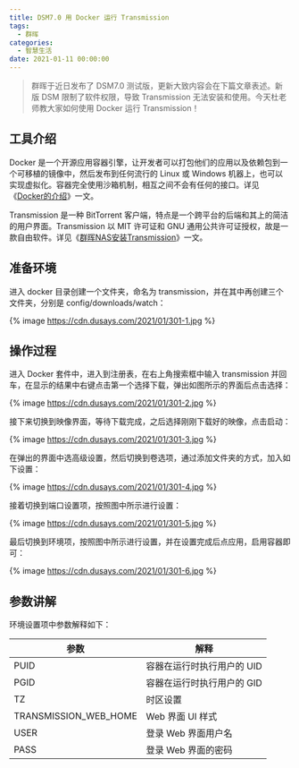 ```yaml
---
title: DSM7.0 用 Docker 运行 Transmission
tags:
  - 群晖
categories:
  - 智慧生活
date: 2021-01-11 00:00:00
---
```


> 群晖于近日发布了 DSM7.0 测试版，更新大致内容会在下篇文章表述。新版 DSM 限制了软件权限，导致 Transmission 无法安装和使用。今天杜老师教大家如何使用 Docker 运行 Transmission！

<!-- more -->

## 工具介绍

Docker 是一个开源应用容器引擎，让开发者可以打包他们的应用以及依赖包到一个可移植的镜像中，然后发布到任何流行的 Linux 或 Windows 机器上，也可以实现虚拟化。容器完全使用沙箱机制，相互之间不会有任何的接口。详见《[Docker的介绍](https://dusays.com/87/)》一文。

Transmission 是一种 BitTorrent 客户端，特点是一个跨平台的后端和其上的简洁的用户界面。Transmission 以 MIT 许可证和 GNU 通用公共许可证授权，故是一款自由软件。详见《[群晖NAS安装Transmission](https://dusays.com/271/)》一文。

## 准备环境

进入 docker 目录创建一个文件夹，命名为 transmission，并在其中再创建三个文件夹，分别是 config/downloads/watch：

{% image https://cdn.dusays.com/2021/01/301-1.jpg %}

## 操作过程

进入 Docker 套件中，进入到注册表，在右上角搜索框中输入 transmission 并回车，在显示的结果中右键点击第一个选择下载，弹出如图所示的界面后点击选择：

{% image https://cdn.dusays.com/2021/01/301-2.jpg %}

接下来切换到映像界面，等待下载完成，之后选择刚刚下载好的映像，点击启动：

{% image https://cdn.dusays.com/2021/01/301-3.jpg %}

在弹出的界面中选高级设置，然后切换到卷选项，通过添加文件夹的方式，加入如下设置：

{% image https://cdn.dusays.com/2021/01/301-4.jpg %}

接着切换到端口设置项，按照图中所示进行设置：

{% image https://cdn.dusays.com/2021/01/301-5.jpg %}

最后切换到环境项，按照图中所示进行设置，并在设置完成后点应用，启用容器即可：

{% image https://cdn.dusays.com/2021/01/301-6.jpg %}

## 参数讲解

环境设置项中参数解释如下：

| 参数 | 解释 |
| - | - |
| PUID | 容器在运行时执行用户的 UID |
| PGID | 容器在运行时执行用户的 GID |
| TZ | 时区设置 |
| TRANSMISSION_WEB_HOME | Web 界面 UI 样式 |
| USER | 登录 Web 界面用户名 |
| PASS | 登录 Web 界面的密码 |
